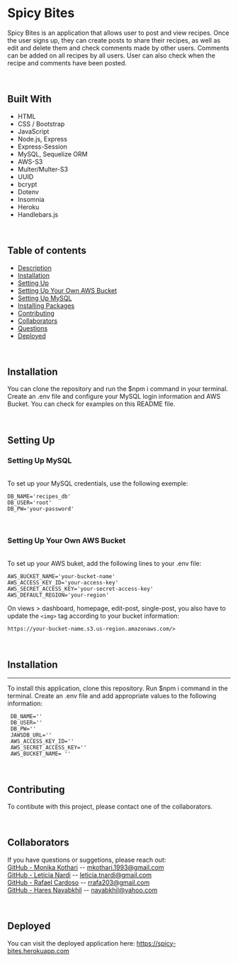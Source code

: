 # <strong>Spicy Bites</strong>
Spicy Bites is an application that allows user to post and view recipes. Once the user signs up, they can create posts to share their recipes, as well as edit and delete them and check comments made by other users. Comments can be added on all recipes by all users. User can also check when the recipe and comments have been posted.

<br/>

## <strong>Built With</strong>
* HTML
* CSS / Bootstrap
* JavaScript
* Node.js, Express
* Express-Session
* MySQL, Sequelize ORM
* AWS-S3
* Multer/Multer-S3
* UUID
* bcrypt
* Dotenv
* Insomnia
* Heroku
* Handlebars.js

<br/>

## <strong>Table of contents</strong>
- [Description](#description)
- [Installation](#Installation)
- [Setting Up](#SettingUp)
- [Setting Up Your Own AWS Bucket](#Setting-Up-Your-Own-AWS-Bucket)
- [Setting Up MySQL](#SettingUpMySQL)
- [Installing Packages](#Installing-Packages)
- [Contributing](#contributing)
- [Collaborators](#Collaborators)
- [Questions](#questions)
- [Deployed](#Deployed)

<br/>

## <strong>Installation</strong>
You can clone the repository and run the $npm i command in your terminal. Create an .env file and configure your MySQL login information and AWS Bucket. You can check for examples on this README file.

<br/>

## <strong>Setting Up</strong>

### Setting Up MySQL
<br/>
To set up your MySQL credentials, use the following exemple:

```
DB_NAME='recipes_db'
DB_USER='root'
DB_PW='your-password'
```

<br/>

### Setting Up Your Own AWS Bucket
<br/>
To set up your AWS buket, add the following lines to your .env file:

```
AWS_BUCKET_NAME='your-bucket-name'
AWS_ACCESS_KEY_ID='your-access-key'
AWS_SECRET_ACCESS_KEY='your-secret-access-key'
AWS_DEFAULT_REGION='your-region'

```
On views > dashboard, homepage, edit-post, single-post, you also have to update the `<img>` tag according to your bucket information:
```
https://your-bucket-name.s3.us-region.amazonaws.com/>
```
<br/>

## <strong>Installation</strong>
---
To install this application, clone this repository. Run $npm i command in the terminal. Create an .env file and add appropriate values to the following information:
```
 DB_NAME=''
 DB_USER=''
 DB_PW=''
 JAWSDB_URL=''
 AWS_ACCESS_KEY_ID=''
 AWS_SECRET_ACCESS_KEY=''
 AWS_BUCKET_NAME= ''
```
<br/>

## <strong>Contributing</strong>
To contibute with this project, please contact one of the collaborators.

<br/>

## <strong>Collaborators</strong>
If you have questions or suggetions, please reach out: <br/>
[GitHub - Monika Kothari](https://github.com/mkothari93) -- <mkothari.1993@gmail.com><br/>
[GitHub - Letícia Nardi](https://github.com/leticianardi) -- <leticia.tnardi@gmail.com><br/>
[GitHub - Rafael Cardoso](https://github.com/raf203) -- <rrafa203@gmail.com><br/>
[GitHub - Hares Nayabkhil](https://github.com/greenlight510) -- <nayabkhil@yahoo.com><br/>

<br/>

## <strong>Deployed</strong>
You can visit the deployed application here: <https://spicy-bites.herokuapp.com>

<br/>
